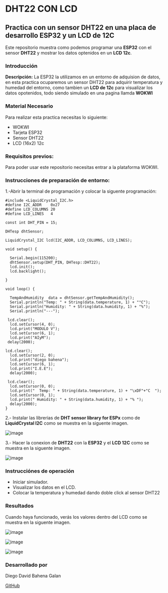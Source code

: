 # DHT22 CON LCD
## Practica con un sensor DHT22 en una placa de desarrollo ESP32 y un LCD de 12C 
Este repositorio muestra como podemos programar una **ESP32** con el sensor **DHT22** y mostrar los datos optenidos en un **LCD 12c**.

### Introducción
**Descripción:**
La ESP32 la utilizamos en un entorno de adquision de datos, en esta practica ocuparemos un sensor DHT22 para adquirir temperatura y humedad del entorno, como tambien un **LCD de 12c** para visualizar los datos opotenidos, todo siendo simulado en una pagina llamda **WOKWI**

### Material Necesario
Para realizar esta practica necesitas lo siguiente:

- WOKWI
- Tarjeta ESP32
- Sensor DHT22
- LCD (16x2) 12c

### Requisitos previos:
Para poder usar este repositorio necesitas entrar a la plataforma WOKWI.

### Instrucciones de preparación de entorno:
1.-Abrir la terminal de programación y colocar la siguente programación:
```#include "DHTesp.h"
#include <LiquidCrystal_I2C.h>
#define I2C_ADDR    0x27
#define LCD_COLUMNS 20
#define LCD_LINES   4

const int DHT_PIN = 15;

DHTesp dhtSensor;

LiquidCrystal_I2C lcd(I2C_ADDR, LCD_COLUMNS, LCD_LINES);

void setup() {

  Serial.begin(115200);
  dhtSensor.setup(DHT_PIN, DHTesp::DHT22);
  lcd.init();
  lcd.backlight();

}

void loop() {

  TempAndHumidity  data = dhtSensor.getTempAndHumidity();
  Serial.println("Temp: " + String(data.temperature, 1) + "°C");
  Serial.println("Humidity: " + String(data.humidity, 1) + "%");
  Serial.println("---");

 lcd.clear(); 
  lcd.setCursor(4, 0);
  lcd.print("MODULO V");
  lcd.setCursor(6, 1);
  lcd.print("AIyM");
 delay(2000);

lcd.clear();
  lcd.setCursor(2, 0);
  lcd.print("diego bahena");
  lcd.setCursor(6, 1);
  lcd.print("I.E.E");
  delay(2000);

 lcd.clear(); 
  lcd.setCursor(0, 0);
  lcd.print("  Temp: " + String(data.temperature, 1) + "\xDF"+"C  ");
  lcd.setCursor(0, 1);
  lcd.print(" Humidity: " + String(data.humidity, 1) + "% ");
  delay(2000);
}
```

2.- Instalar las librerias de **DHT sensor library for ESPx** como de **LiquidCrystal I2C** como se muestra en la siguente imagen.

![image](https://github.com/user-attachments/assets/55199a48-6261-42d6-8754-bcbad5a4ea63)

3.- Hacer la conexion de **DHT22** con la **ESP32** y el **LCD 12C** como se muestra en la siguente imagen.

![image](https://github.com/user-attachments/assets/c4db0114-a616-426e-a106-0c082c3b6156)

### Instrucciónes de operación
- Iniciar simulador.
- Visualizar los datos en el LCD.
- Colocar la temperatura y humedad dando doble click al sensor DHT22
  
### Resultados
Cuando haya funcionado, verás los valores dentro del LCD como se muestra en la siguente imagen.

![image](https://github.com/user-attachments/assets/0468ccfa-a33e-40a4-a048-e903fb530e0e)

![image](https://github.com/user-attachments/assets/639baee6-c248-47cf-8ef0-0c9f60ff6a0d)

![image](https://github.com/user-attachments/assets/883f1e49-d4f5-4c4a-ab75-a3be13151ecb)


### Desarrollado por 
Diego David Bahena Galan

[GitHub](https://github.com/DiegoDBG)
